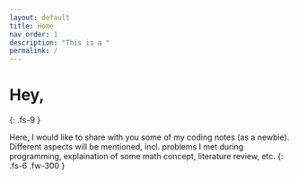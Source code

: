 ```yaml
---
layout: default
title: Home
nav_order: 1
description: "This is a "
permalink: /
---
```


# Hey,
{: .fs-9 }

Here, I would like to share with you some of my coding notes (as a newbie). Different aspects will be mentioned, incl. problems I met during programming, explaination of some math concept, literature review, etc.
{: .fs-6 .fw-300 }